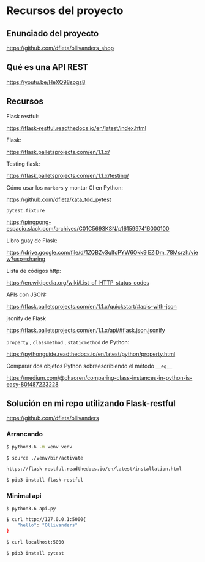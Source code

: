 
# Recursos del proyecto

## Enunciado del proyecto

https://github.com/dfleta/ollivanders_shop

## Qué es una API REST

https://youtu.be/HeXQ98sogs8 

## Recursos

Flask restful:

https://flask-restful.readthedocs.io/en/latest/index.html

Flask:

https://flask.palletsprojects.com/en/1.1.x/

Testing flask:

https://flask.palletsprojects.com/en/1.1.x/testing/

Cómo usar los `markers` y montar CI en Python:

https://github.com/dfleta/kata_tdd_pytest

`pytest.fixture`

https://pingpong-espacio.slack.com/archives/C01C5693KSN/p1615997416000100

Libro guay de Flask:

https://drive.google.com/file/d/1ZQBZv3qlfcPYW6Okk9lEZiDm_78Msrzh/view?usp=sharing

Lista de códigos http: 

https://en.wikipedia.org/wiki/List_of_HTTP_status_codes

APIs con JSON:

https://flask.palletsprojects.com/en/1.1.x/quickstart/#apis-with-json

jsonify de Flask

https://flask.palletsprojects.com/en/1.1.x/api/#flask.json.jsonify

`property` , `classmethod` , `staticmethod` de Python:

https://pythonguide.readthedocs.io/en/latest/python/property.html

Comparar dos objetos Python sobreescribiendo el método `__eq__`

https://medium.com/@chaoren/comparing-class-instances-in-python-is-easy-80f487223228


## Solución en mi repo utilizando Flask-restful

https://github.com/dfleta/ollivanders


### Arrancando

```bash
$ python3.6 -m venv venv

$ source ./venv/bin/activate

https://flask-restful.readthedocs.io/en/latest/installation.html

$ pip3 install flask-restful
```

### Minimal api

```bash
$ python3.6 api.py 

$ curl http://127.0.0.1:5000{
    "hello": "Ollivanders"
}

$ curl localhost:5000

$ pip3 install pytest
```

